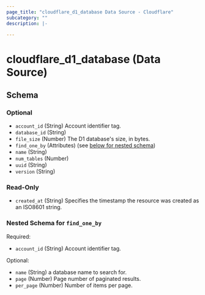 ```yaml
---
page_title: "cloudflare_d1_database Data Source - Cloudflare"
subcategory: ""
description: |-
  
---
```


# cloudflare_d1_database (Data Source)




<!-- schema generated by tfplugindocs -->
## Schema

### Optional

- `account_id` (String) Account identifier tag.
- `database_id` (String)
- `file_size` (Number) The D1 database's size, in bytes.
- `find_one_by` (Attributes) (see [below for nested schema](#nestedatt--find_one_by))
- `name` (String)
- `num_tables` (Number)
- `uuid` (String)
- `version` (String)

### Read-Only

- `created_at` (String) Specifies the timestamp the resource was created as an ISO8601 string.

<a id="nestedatt--find_one_by"></a>
### Nested Schema for `find_one_by`

Required:

- `account_id` (String) Account identifier tag.

Optional:

- `name` (String) a database name to search for.
- `page` (Number) Page number of paginated results.
- `per_page` (Number) Number of items per page.


